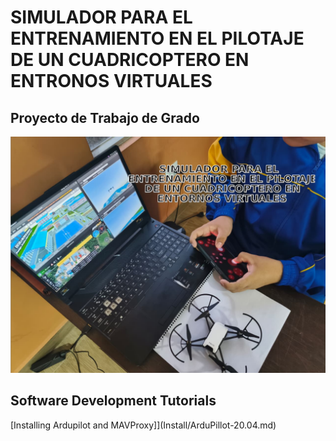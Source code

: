 # SIMULADOR PARA EL ENTRENAMIENTO EN EL PILOTAJE DE UN CUADRICOPTERO EN ENTRONOS VIRTUALES
## Proyecto de Trabajo de Grado
![emi](config/INTRO.png)
## Software Development Tutorials
[Installing Ardupilot and MAVProxy]](Install/ArduPillot-20.04.md)
